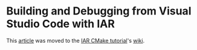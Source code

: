 # Building and Debugging from Visual Studio Code with IAR

This [article](https://github.com/IARSystems/cmake-tutorial/wiki/Building-and-Debugging-from-Visual-Studio-Code) was moved to the [IAR CMake tutorial](https://github.com/iarsystems/cmake-tutorial)'s [wiki](https://github.com/IARSystems/cmake-tutorial/wiki).